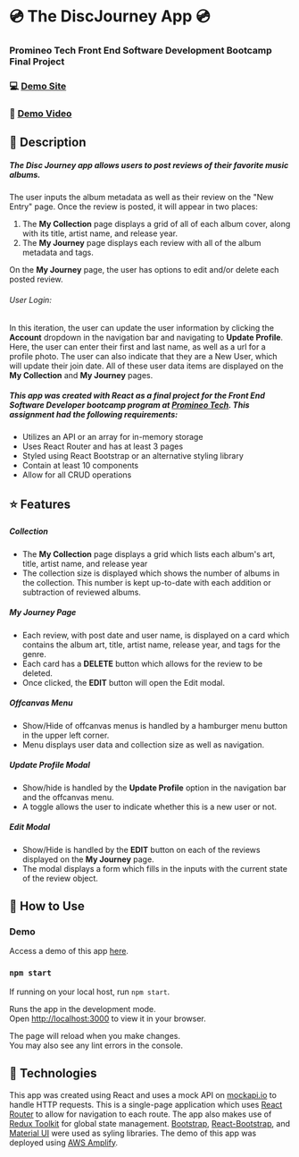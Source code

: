 # :cd: The DiscJourney App :cd:
### Promineo Tech Front End Software Development Bootcamp Final Project
### :computer: [Demo Site](https://main.d1e8p8piktoztz.amplifyapp.com/)
### :movie_camera: [Demo Video](https://youtu.be/d_MiK2NG7GQ)


## :notebook: Description

##### The Disc Journey app allows users to post reviews of their favorite music albums.

The user inputs the album metadata as well as their review on the "New Entry" page. Once the review is posted, it will appear in two places:

1. The **My Collection** page displays a grid of all of each album cover, along with its title, artist name, and release year.
2. The **My Journey** page displays each review with all of the album metadata and tags.

On the **My Journey** page, the user has options to edit and/or delete each posted review.

###### User Login:

In this iteration, the user can update the user information by clicking the **Account** dropdown in the navigation bar and navigating to **Update Profile**. Here, the user can enter their first and last name, as well as a url for a profile photo. The user can also indicate that they are a New User, which will update their join date. All of these user data items are displayed on the **My Collection** and **My Journey** pages.

##### This app was created with React as a final project for the Front End Software Developer bootcamp program at [Promineo Tech](https://promineotech.com/). This assignment had the following requirements:

* Utilizes an API or an array for in-memory storage
* Uses React Router and has at least 3 pages
* Styled using React Bootstrap or an alternative styling library
* Contain at least 10 components
* Allow for all CRUD operations

## :star: Features

##### Collection
* The **My Collection** page displays a grid which lists each album's art, title, artist name, and release year
* The collection size is displayed which shows the number of albums in the collection. This number is kept up-to-date with each addition or subtraction of reviewed albums.

##### My Journey Page
* Each review, with post date and user name, is displayed on a card which contains the album art, title, artist name, release year, and tags for the genre.
* Each card has a **DELETE** button which allows for the review to be deleted.
* Once clicked, the **EDIT** button will open the Edit modal.

##### Offcanvas Menu
* Show/Hide of offcanvas menus is handled by a hamburger menu button in the upper left corner.
* Menu displays user data and collection size as well as navigation.

##### Update Profile Modal
* Show/hide is handled by the **Update Profile** option in the navigation bar and the offcanvas menu.
* A toggle allows the user to indicate whether this is a new user or not.

##### Edit Modal
* Show/Hide is handled by the **EDIT** button on each of the reviews displayed on the **My Journey** page.
* The modal displays a form which fills in the inputs with the current state of the review object.

## :rocket: How to Use

### Demo

Access a demo of this app [here](https://main.d1e8p8piktoztz.amplifyapp.com/).

### `npm start`

If running on your local host, run `npm start`.

Runs the app in the development mode.\
Open [http://localhost:3000](http://localhost:3000) to view it in your browser.

The page will reload when you make changes.\
You may also see any lint errors in the console.

## :jigsaw: Technologies
This app was created using React and uses a mock API on [mockapi.io](https://mockapi.io) to handle HTTP requests. This is a single-page application which uses [React Router](https://reactrouter.com) to allow for navigation to each route. The app also makes use of [Redux Toolkit](https://redux-toolkit.js.org/) for global state management. [Bootstrap](https://getbootstrap.com/), [React-Bootstrap](https://react-bootstrap.github.io/), and [Material UI](https://mui.com/material-ui/) were used as syling libraries. The demo of this app was deployed using [AWS Amplify](https://aws.amazon.com/amplify/).

